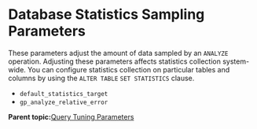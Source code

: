 # Database Statistics Sampling Parameters 

These parameters adjust the amount of data sampled by an `ANALYZE` operation. Adjusting these parameters affects statistics collection system-wide. You can configure statistics collection on particular tables and columns by using the `ALTER TABLE` `SET STATISTICS` clause.

-   `default_statistics_target`
-   `gp_analyze_relative_error`

**Parent topic:**[Query Tuning Parameters](../topics/g-query-tuning-parameters.html)


